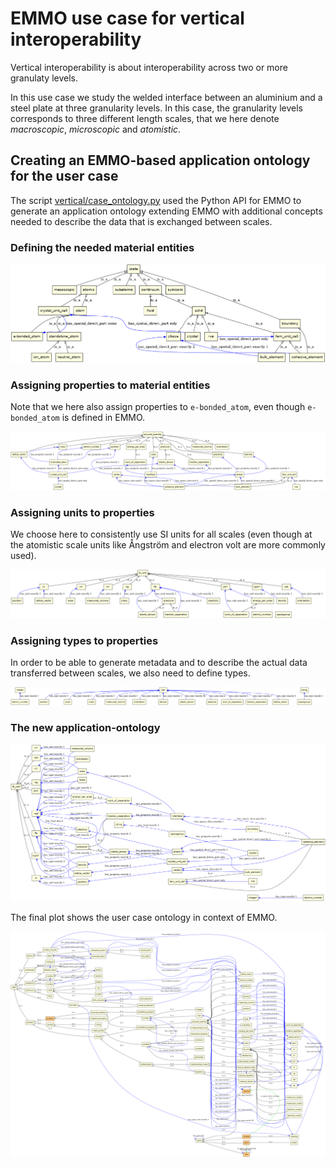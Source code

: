 EMMO use case for vertical interoperability
===========================================
Vertical interoperability is about interoperability across two or more
granulaty levels.

In this use case we study the welded interface between an aluminium
and a steel plate at three granularity levels.  In this case, the
granularity levels corresponds to three different length scales, that
we here denote _macroscopic_, _microscopic_ and _atomistic_.




Creating an EMMO-based application ontology for the user case
-------------------------------------------------------------
The script [vertical/case_ontology.py](vertical/case_ontology.py)
used the Python API for EMMO to generate an application ontology
extending EMMO with additional concepts needed to describe the
data that is exchanged between scales.


### Defining the needed material entities

![Material entities (shown in context of the `state` branch in EMMO.](figs/materials.png)


### Assigning properties to material entities

Note that we here also assign properties to `e-bonded_atom`, even though
`e-bonded_atom` is defined in EMMO.

![Relating material entities to properties.](figs/properties+materials.png)


### Assigning units to properties
We choose here to consistently use SI units for all scales (even
though at the atomistic scale units like Ångström and electron volt
are more commonly used).

![Relating properties to units.](figs/units+properties.png)


### Assigning types to properties
In order to be able to generate metadata and to describe the actual data
transferred between scales, we also need to define types.

![Relating properties to types.](figs/types+properties.png)


### The new application-ontology

![All classes in the user case ontology.](figs/case_ontology.png)

The final plot shows the user case ontology in context of EMMO.

![The user case ontology shown in context of EMMO.](figs/case_ontology-parents.png)
